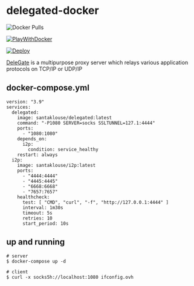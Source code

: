 delegated-docker
=========

![Docker Pulls](https://img.shields.io/docker/pulls/santaklouse/delegated?style=for-the-badge)

[![PlayWithDocker](https://github.com/play-with-docker/stacks/raw/cff22438cb4195ace27f9b15784bbb497047afa7/assets/images/button.png)](https://labs.play-with-docker.com?stack=https://raw.githubusercontent.com/santaklouse/delegated-docker/main/docker-compose.yml)

[![Deploy](https://www.herokucdn.com/deploy/button.svg)](https://heroku.com/deploy?template=https://github.com/santaklouse/delegated-docker)

[DeleGate][1] is a multipurpose proxy server which relays various application
protocols on TCP/IP or UDP/IP

## docker-compose.yml

```
version: "3.9"
services:
  delegated:
    image: santaklouse/delegated:latest
    command: "-P1080 SERVER=socks SSLTUNNEL=127.1:4444"
    ports:
      - "1080:1080"
    depends_on:
      i2p:
        condition: service_healthy
    restart: always
  i2p:
    image: santaklouse/i2p:latest
    ports:
      - "4444:4444"
      - "4445:4445"
      - "6668:6668"
      - "7657:7657"
    healthcheck:
      test: [ "CMD", "curl", "-f", "http://127.0.0.1:4444" ]
      interval: 1m30s
      timeout: 5s
      retries: 10
      start_period: 10s
```

## up and running

```
# server
$ docker-compose up -d

# client
$ curl -x socks5h://localhost:1080 ifconfig.ovh
```

[1]: http://www.delegate.org/delegate/

